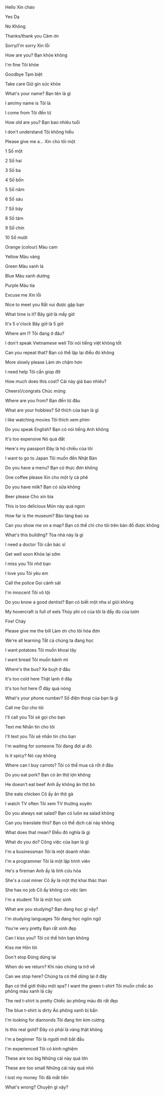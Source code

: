 Hello
  Xin chào
  
Yes
  Dạ
  
No
  Không
  
Thanks/thank you
  Cảm ơn
  
Sorry/I'm sorry
  Xin lỗi
  
How are you?
  Bạn khỏe không
  
I'm fine
  Tôi khỏe
  
Goodbye
  Tạm biệt
  
Take care
  Giữ gìn sức khỏe
  
What's your name?
  Bạn tên là gì
  
I am/my name is
  Tôi là
  
I come from
  Tôi đến từ
  
How old are you?
  Bạn bao nhiêu tuổi
  
I don't understand
  Tôi không hiểu
  
Please give me a...
  Xin cho tôi một
  
1
  Số một
  
2
  Số hai
  
3
  Số ba
  
4
  Số bốn
  
5
  Số năm
  
6
  Số sáu
  
7
  Số bảy
  
8
  Số tám
  
9
  Số chín
  
10
  Số mười
  
Orange (colour)
  Màu cam
  
Yellow
  Màu vàng
  
Green
  Màu xanh lá
  
Blue
  Màu xanh dương
  
Purple
  Màu tía
  
Excuse me
  Xin lỗi
  
Nice to meet you
  Rất vui được gặp bạn
  
What time is it?
  Bây giờ là mấy giờ
  
It's 5 o'clock
  Bây giờ là 5 giờ
  
Where am I?
  Tôi đang ở đâu?
  
I don't speak Vietnamese well
  Tôi nói tiếng việt không tốt
  
Can you repeat that?
  Bạn có thể lặp lại điều đó không
  
More slowly please
  Làm ơn chậm hơn
  
I need help
  Tôi cần giúp đỡ
  
How much does this cost?
  Cái này giá bao nhiêu?
  
Cheers!/congrats
  Chúc mừng
  
Where are you from?
  Bạn đến từ đâu
  
What are your hobbies?
  Sở thích của bạn là gì
  
I like watching movies
  Tôi thích xem phim
  
Do you speak English?
  Bạn có nói tiếng Anh không
  
It's too expensive
  Nó quá đắt
  
Here's my passport
  Đây là hộ chiếu của tôi
  
I want to go to Japan
  Tôi muốn đến Nhật Bản
  
Do you have a menu?
  Bạn có thực đơn không
  
One coffee please
  Xin cho một ly cà phê
  
Do you have milk?
  Bạn có sữa không
  
Beer please
  Cho xin bia
  
This is too delicious
  Món này quá ngon
  
How far is the museum?
  Bảo tàng bao xa
  
Can you show me on a map?
  Bạn có thể chỉ cho tôi trên bản đồ được không
  
What's this building?
  Tòa nhà này là gì
  
I need a doctor
  Tôi cần bác sĩ
  
Get well soon
  Khỏe lại sớm
  
I miss you
  Tôi nhớ bạn
  
I love you
  Tôi yêu em
  
Call the police
  Gọi cảnh sát
  
I'm innocent
  Tôi vô tội
  
Do you know a good dentist?
  Bạn có biết một nha sĩ giỏi không
  
My hovercraft is full of eels
  Thủy phi cơ của tôi là đầy đủ của lươn
  
Fire!
  Cháy
  
Please give me the bill
  Làm ơn cho tôi hóa đơn
  
We're all learning
  Tất cả chúng ta đang học
  
I want potatoes
  Tôi muốn khoai tây
  
I want bread
  Tôi muốn bánh mì
  
Where's the bus?
  Xe buýt ở đâu
  
It's too cold here
  Thật lạnh ở đây
  
It's too hot here
  Ở đây quá nóng
  
What's your phone number?
  Số điện thoại của bạn là gì
  
Call me
  Gọi cho tôi
  
I'll call you
  Tôi sẽ gọi cho bạn
  
Text me
  Nhắn tin cho tôi
  
I'll text you
  Tôi sẽ nhắn tin cho bạn
  
I'm waiting for someone
  Tôi đang đợi ai đó
  
Is it spicy?
  Nó cay không
  
Where can I buy carrots?
  Tôi có thể mua cà rốt ở đâu
  
Do you eat pork?
  Bạn có ăn thịt lợn không
  
He doesn't eat beef
  Anh ấy không ăn thịt bò
  
She eats chicken
  Cô ấy ăn thịt gà
  
I watch TV often
  Tôi xem TV thường xuyên
  
Do you always eat salad?
  Bạn có luôn ea salad không
  
Can you translate this?
  Bạn có thể dịch cái này không
  
What does that mean?
  Điều đó nghĩa là gì
  
What do you do?
  Công việc của bạn là gì
  
I'm a businessman
  Tôi là một doanh nhân
  
I'm a programmer
  Tôi là một lập trình viên
  
He's a fireman
  Anh ấy là lính cứu hỏa
  
She's a coal miner
  Cô ấy là một thợ khai thác than
  
She has no job
  Cô ấy không có việc làm
  
I'm a student
  Tôi là một học sinh
  
What are you studying?
  Bạn đang học gì vậy?
  
I'm studying languages
  Tôi đang học ngôn ngữ
  
You're very pretty
  Bạn rất xinh đẹp
  
Can I kiss you?
  Tôi có thể hôn bạn không
  
Kiss me
  Hôn tôi
  
Don't stop
  Đừng dừng lại
  
When do we return?
  Khi nào chúng ta trở về
  
Can we stop here?
  Chúng ta có thể dừng lại ở đây
  
Bạn có thể giới thiệu một spa?
I want the green t-shirt
  Tôi muốn chiếc áo phông màu xanh lá cây
  
The red t-shirt is pretty
  Chiếc áo phông màu đỏ rất đẹp
  
The blue t-shirt is dirty
  Áo phông xanh bị bẩn
  
I'm looking for diamonds
  Tôi đang tìm kim cương
  
Is this real gold?
  Đây có phải là vàng thật không
  
I'm a beginner
  Tôi là người mới bắt đầu
  
I'm experienced
  Tôi có kinh nghiệm
  
These are too big
  Những cái này quá lớn
  
These are too small
  Những cái này quá nhỏ
  
I lost my money
  Tôi đã mất tiền
  
What's wrong?
  Chuyện gì vậy?
  